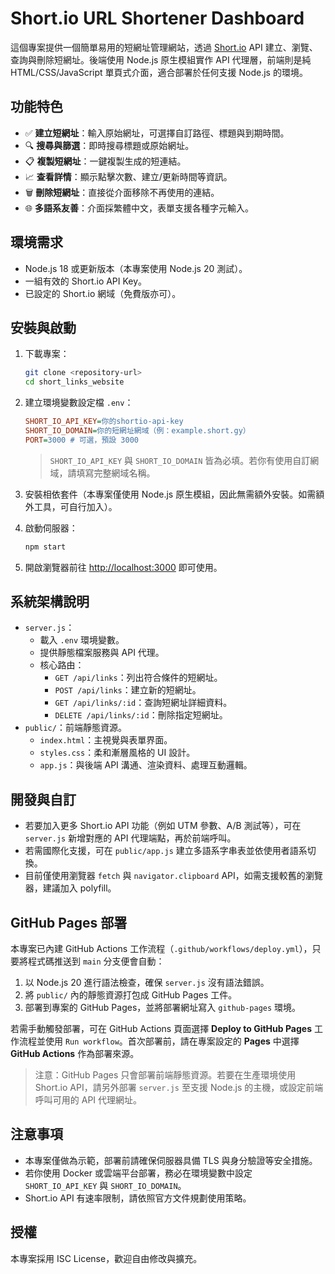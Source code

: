 # Short.io URL Shortener Dashboard

這個專案提供一個簡單易用的短網址管理網站，透過 [Short.io](https://short.io) API 建立、瀏覽、查詢與刪除短網址。後端使用 Node.js 原生模組實作 API 代理層，前端則是純 HTML/CSS/JavaScript 單頁式介面，適合部署於任何支援 Node.js 的環境。

## 功能特色

- ✅ **建立短網址**：輸入原始網址，可選擇自訂路徑、標題與到期時間。
- 🔍 **搜尋與篩選**：即時搜尋標題或原始網址。
- 📋 **複製短網址**：一鍵複製生成的短連結。
- 📈 **查看詳情**：顯示點擊次數、建立/更新時間等資訊。
- 🗑️ **刪除短網址**：直接從介面移除不再使用的連結。
- 🌐 **多語系友善**：介面採繁體中文，表單支援各種字元輸入。

## 環境需求

- Node.js 18 或更新版本（本專案使用 Node.js 20 測試）。
- 一組有效的 Short.io API Key。
- 已設定的 Short.io 網域（免費版亦可）。

## 安裝與啟動

1. 下載專案：

   ```bash
   git clone <repository-url>
   cd short_links_website
   ```

2. 建立環境變數設定檔 `.env`：

   ```ini
   SHORT_IO_API_KEY=你的shortio-api-key
   SHORT_IO_DOMAIN=你的短網址網域（例：example.short.gy）
   PORT=3000 # 可選，預設 3000
   ```

   > `SHORT_IO_API_KEY` 與 `SHORT_IO_DOMAIN` 皆為必填。若你有使用自訂網域，請填寫完整網域名稱。

3. 安裝相依套件（本專案僅使用 Node.js 原生模組，因此無需額外安裝。如需額外工具，可自行加入）。

4. 啟動伺服器：

   ```bash
   npm start
   ```

5. 開啟瀏覽器前往 <http://localhost:3000> 即可使用。

## 系統架構說明

- `server.js`：
  - 載入 `.env` 環境變數。
  - 提供靜態檔案服務與 API 代理。
  - 核心路由：
    - `GET /api/links`：列出符合條件的短網址。
    - `POST /api/links`：建立新的短網址。
    - `GET /api/links/:id`：查詢短網址詳細資料。
    - `DELETE /api/links/:id`：刪除指定短網址。
- `public/`：前端靜態資源。
  - `index.html`：主視覺與表單界面。
  - `styles.css`：柔和漸層風格的 UI 設計。
  - `app.js`：與後端 API 溝通、渲染資料、處理互動邏輯。

## 開發與自訂

- 若要加入更多 Short.io API 功能（例如 UTM 參數、A/B 測試等），可在 `server.js` 新增對應的 API 代理端點，再於前端呼叫。
- 若需國際化支援，可在 `public/app.js` 建立多語系字串表並依使用者語系切換。
- 目前僅使用瀏覽器 `fetch` 與 `navigator.clipboard` API，如需支援較舊的瀏覽器，建議加入 polyfill。


## GitHub Pages 部署

本專案已內建 GitHub Actions 工作流程（`.github/workflows/deploy.yml`），只要將程式碼推送到 `main` 分支便會自動：

1. 以 Node.js 20 進行語法檢查，確保 `server.js` 沒有語法錯誤。
2. 將 `public/` 內的靜態資源打包成 GitHub Pages 工件。
3. 部署到專案的 GitHub Pages，並將部署網址寫入 `github-pages` 環境。

若需手動觸發部署，可在 GitHub Actions 頁面選擇 **Deploy to GitHub Pages** 工作流程並使用 `Run workflow`。首次部署前，請在專案設定的 **Pages** 中選擇 **GitHub Actions** 作為部署來源。

> 注意：GitHub Pages 只會部署前端靜態資源。若要在生產環境使用 Short.io API，請另外部署 `server.js` 至支援 Node.js 的主機，或設定前端呼叫可用的 API 代理網址。


## 注意事項

- 本專案僅做為示範，部署前請確保伺服器具備 TLS 與身分驗證等安全措施。
- 若你使用 Docker 或雲端平台部署，務必在環境變數中設定 `SHORT_IO_API_KEY` 與 `SHORT_IO_DOMAIN`。
- Short.io API 有速率限制，請依照官方文件規劃使用策略。

## 授權

本專案採用 ISC License，歡迎自由修改與擴充。
